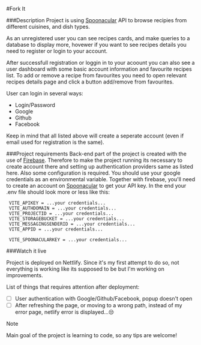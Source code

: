 #Fork It

###Description
Project is using [Spoonacular](https://spoonacular.com/) API to browse recipies from different cuisines, and dish types.

As an unregistered user you can see recipes cards, and make queries to a database to display more, hovewer if you want to see recipes details you need to register or login to your account.

After successfull registration or loggin in to your acoount you can also see a user dashboard with some basic account information and favourite recipes list. To add or remove a recipe from favourites you need to open relevant recipes details page and click a button add/remove from favourites.

User can login in several ways:

- Login/Password
- Google
- Github
- Facebook

Keep in mind that all listed above will create a seperate account (even if email used for registration is the same).

###Project requirements
Back-end part of the project is created with the use of [Firebase](https://firebase.google.com/). Therefore to make the project running its necessary to create account there and setting up authentication providers same as listed here. Also some configuration is required. You should use your google credentials as an environmental variable. Together with firebase, you'll need to create an account on [Spoonacular](https://spoonacular.com/) to get your API key. In the end your .env file should look more or less like this:

```
 VITE_APIKEY = ...your credentials...
 VITE_AUTHDOMAIN = ...your credentials...
 VITE_PROJECTID = ...your credentials...
 VITE_STORAGEBUCKET = ...your credentials...
 VITE_MESSAGINGSENDERID = ...your credentials...
 VITE_APPID = ...your credentials...

 VITE_SPOONACULARKEY = ...your credentials...
```

###Watch it live

Project is deployed on Nettlify. Since it's my first attempt to do so, not everything is working like its supposed to be but I'm working on improvements.

List of things that requires attention after deployment:

- [ ] User authentication with Google/Github/Facebook, popup doesn't open
- [ ] After refreshing the page, or moving to a wrong path, instead of my error page, netlify error is displayed...:unamused:

> [!NOTE]
> Main goal of the project is learning to code, so any tips are welcome!

